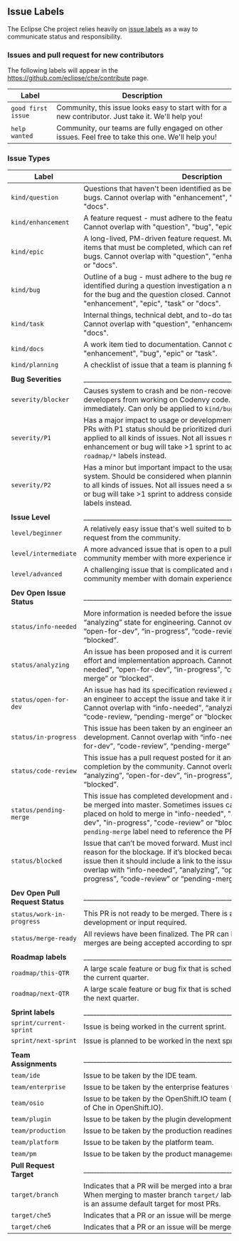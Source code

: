## Issue Labels
The Eclipse Che project relies heavily on [issue labels](https://github.com/eclipse/che/labels) as a way to communicate status and responsibility.

### Issues and pull request for new contributors
The following labels will appear in the https://github.com/eclipse/che/contribute page.

| Label        | Description
| ------------ |-------------
| `good first issue`| Community, this issue looks easy to start with for a new contributor. Just take it. We'll help you!
| `help wanted`| Community, our teams are fully engaged on other issues. Feel free to take this one. We'll help you!


### Issue Types
| Label        | Description
| ------------ |-------------
| `kind/question`| Questions that haven't been identified as being feature requests or bugs.  Cannot overlap with "enhancement", "bug", "epic", "task" or "docs".
| `kind/enhancement`| A feature request - must adhere to the feature request template. Cannot overlap with "question", "bug", "epic", "task" or "docs".
| `kind/epic`| A long-lived, PM-driven feature request. Must include a checklist of items that must be completed, which can reference enhancements or bugs.  Cannot overlap with "question", "enhancement", "bug", "task" or "docs".
| `kind/bug`| Outline of a bug - must adhere to the bug report template. If a bug is identified during a question investigation a new issue can be created for the bug and the question closed. Cannot overlap with  "question", "enhancement", "epic", "task" or "docs".
| `kind/task`| Internal things, technical debt, and to-do tasks to be performed. Cannot overlap with "question", "enhancement", "bug", "epic" or "docs".
| `kind/docs`| A work item tied to documentation.  Cannot overlap with "question", "enhancement", "bug", "epic" or "task".
| `kind/planning`| A checklist of issue that a team is planning for a particular sprint.
||
| **Bug Severities**| _________________________________________________________________________ |
| `severity/blocker`| Causes system to crash and be non-recoverable or prevents Codenvy developers from working on Codenvy code.  Must be resolved immediately. Can only be applied to `kind/bugs`.
| `severity/P1`| Has a major impact to usage or development of the system. Issues / PRs with P1 status should be prioritized during sprint planning. Can be applied to all kinds of issues. Not all issues need a severity. If an enhancement or bug will take >1 sprint to address consider using the `roadmap/*` labels instead.
| `severity/P2`| Has a minor but important impact to the usage or development of the system. Should be considered when planning sprints. Can be applied to all kinds of issues. Not all issues need a severity. If an enhancement or bug will take >1 sprint to address consider using the `roadmap/*` labels instead.
||
| **Issue Level**| _________________________________________________________________________ |
| `level/beginner` | A relatively easy issue that's well suited to being addressed by a pull request from the community.
| `level/intermediate` | A more advanced issue that is open to a pull request from a community member with more experience in Che.
| `level/advanced` | A challenging issue that is complicated and needs help from a community member with domain experience.
||
| **Dev Open Issue Status**| _________________________________________________________________________ |
| `status/info-needed` | More information is needed before the issue can move into the “analyzing” state for engineering. Cannot overlap with “analyzing”, “open-for-dev”, “in-progress”, “code-review”, “pending-merge” or “blocked”.
| `status/analyzing` | An issue has been proposed and it is currently being analyzed for effort and implementation approach. Cannot overlap with “info-needed”, “open-for-dev”, “in-progress”, “code-review” or “pending-merge” or “blocked”.
| `status/open-for-dev` | An issue has had its specification reviewed and confirmed. Waiting for an engineer to accept the issue and take it into active development.  Cannot overlap with “info-needed”, “analyzing”, “in-progress”, “code-review, “pending-merge” or “blocked”.
| `status/in-progress` | This issue has been taken by an engineer and is under active development. Cannot overlap with “info-needed”, “analyzing”, “open-for-dev”, “code-review”, “pending-merge” or “blocked”.
| `status/code-review` | This issue has a pull request posted for it and is awaiting code review completion by the community.  Cannot overlap with “info-needed”, “analyzing”, “open-for-dev”, “in-progress”, “pending-merge” or “blocked”.
| `status/pending-merge` | This issue has completed development and awaiting authorization to be merged into master. Sometimes issues can be completed, but are placed on hold to merge in "info-needed", "analyzing", "open-for-dev", "in-progress", "code-review" or "blocked". Issues with a `pending-merge` label need to reference the PR(s) that are pending.
| `status/blocked` | Issue that can’t be moved forward. Must include a comment on the reason for the blockage. If it’s blocked because it depends on another issue then it should include a link to the issue it depends on.Cannot overlap with “info-needed”, “analyzing”, “open-for-dev”, “in-progress”, “code-review” or “pending-merge”.
||
| **Dev Open Pull Request Status**| _________________________________________________________________________ |
| `status/work-in-progress` | This PR is not ready to be merged. There is additional testing, development or input required.
| `status/merge-ready` | All reviews have been finalized. The PR can be merged into master if merges are being accepted according to sprint or milestone plan.
||
| **Roadmap labels**| _________________________________________________________________________ |
| `roadmap/this-QTR` | A large scale feature or bug fix that is scheduled to be addressed in the current quarter.
| `roadmap/next-QTR` | A large scale feature or bug fix that is scheduled to be addressed in the next quarter.
||
| **Sprint labels**| _________________________________________________________________________ |
| `sprint/current-sprint` | Issue is being worked in the current sprint.
| `sprint/next-sprint` | Issue is planned to be worked in the next sprint.
||
| **Team Assignments**| _________________________________________________________________________ |
| `team/ide` | Issue to be taken by the IDE team.
| `team/enterprise` | Issue to be taken by the enterprise features team.
| `team/osio` | Issue to be taken by the OpenShift.IO team (working on the integration of Che in OpenShift.IO).
| `team/plugin` | Issue to be taken by the plugin development team.
| `team/production` | Issue to be taken by the production readiness team.
| `team/platform` | Issue to be taken by the platform team.
| `team/pm` | Issue to be taken by the product management team.
| **Pull Request Target**| _________________________________________________________________________ |
| `target/branch` | Indicates that a PR will be merged into a branch other than master. When merging to master branch `target/` label should not be used as it is an assume default target for most PRs.
| `target/che5` | Indicates that a PR or an issue will be merged into che5. 
| `target/che6` | Indicates that a PR or an issue will be merged into che6 branch. 